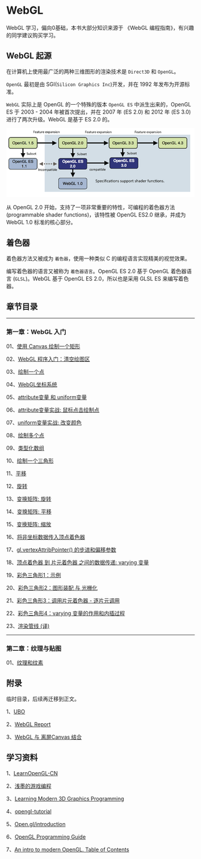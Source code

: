 # WebGL
WebGL 学习，偏向0基础，本书大部分知识来源于 《WebGL 编程指南》，有兴趣的同学建议购买学习。

## WebGL 起源
在计算机上使用最广泛的两种三维图形的渲染技术是 `Direct3D` 和 `OpenGL`。

`OpenGL` 最初是由 SGI(`Silicon Graphics Inc`)开发，并在 1992 年发布为开源标准。

`WebGL` 实际上是 OpenGL 的一个特殊的版本 `OpenGL ES` 中派生出来的，OpenGL ES 于 2003 - 2004 年被首次提出，并在 2007 年 (ES 2.0) 和 2012 年 (ES 3.0) 进行了两次升级。WebGL 是基于 ES 2.0 的。 

<img src="https://github.com/zqiangxu/webgl/blob/main/assets/book/relations.png?raw=true" />

从 OpenGL 2.0 开始，支持了一项非常重要的特性，可编程的着色器方法 (programmable shader functions)，该特性被 OpenGL ES2.0 继承，并成为 WebGL 1.0 标准的核心部分。

## 着色器

着色器方法又被成为 `着色器`，使用一种类似 C 的编程语言实现精美的视觉效果。

编写着色器的语言又被称为 `着色器语言`。OpenGL ES 2.0 基于 OpenGL 着色器语言 (`GLSL`)。WebGL 基于 OpenGL ES 2.0，所以也是采用 GLSL ES 来编写着色器。

## 章节目录

---

### 第一章：WebGL 入门
01、[使用 Canvas 绘制一个矩形](./book/chapter1/lesson1/)

02、[WebGL 程序入门：清空绘图区](./book/chapter1/lesson2/)

03、[绘制一个点](./book/chapter1/lesson3/)

04、[WebGL坐标系统](./book/chapter1/lesson4/)

05、[attribute变量 和 uniform变量](./book/chapter1/lesson5/)

06、[attribute变量实战: 鼠标点击绘制点](./book/chapter1/lesson6/)

07、[uniform变量实战: 改变颜色](./book/chapter1/lesson7/)

08、[绘制多个点](./book/chapter1/lesson8/)

09、[类型化数组](./book/chapter1/lesson9/)

10、[绘制一个三角形](./book/chapter1/lesson10/)

11、[平移](./book/chapter1/lesson11/)

12、[旋转](./book/chapter1/lesson12/)

13、[变换矩阵: 旋转](./book/chapter1/lesson13/)

14、[变换矩阵: 平移](./book/chapter1/lesson14/)

15、[变换矩阵: 缩放](./book/chapter1/lesson15/)

16、[将非坐标数据传入顶点着色器](./book/chapter1/lesson16/)

17、[gl.vertexAttribPointer() 的步进和偏移参数](./book/chapter1/lesson17/)

18、[顶点着色器 到 片元着色器 之间的数据传递: varying 变量](./book/chapter1/lesson18/)

19、[彩色三角形1：示例](./book/chapter1/lesson19/)

20、[彩色三角形2：图形装配 与 光栅化](./book/chapter1/lesson20/)

21、[彩色三角形3：调用片元着色器 - 逐片元调用](./book/chapter1/lesson21/)

22、[彩色三角形4：varying 变量的作用和内插过程](./book/chapter1/lesson22/)

23、[渲染管线 (译)](./book/chapter1/lesson23/)

---
### 第二章：纹理与贴图

01、[纹理和纹素](./book/chapter2/lesson1/)

## 附录

临时目录，后续再迁移到正文。

1、[UBO](./book/chapter1/appendix/ubo/)

2、[WebGL Report](./book/chapter1/appendix/report)

3、[WebGL 与 离屏Canvas 结合](./book/chapter1/appendix/offscreencanvas/)

## 学习资料

1、[LearnOpenGL-CN](https://learnopengl-cn.readthedocs.io/zh/latest/)

2、[浅墨的游戏编程](https://www.zhihu.com/column/game-programming)

3、[Learning Modern 3D Graphics Programming](https://nicolbolas.github.io/oldtut/index.html)

4、[opengl-tutorial](http://www.opengl-tutorial.org/)

5、[Open.gl/introduction](https://open.gl/transformations)

6、[OpenGL Programming Guide](http://www.glprogramming.com/red/)

7、[An intro to modern OpenGL. Table of Contents](https://duriansoftware.com/joe/an-intro-to-modern-opengl.-table-of-contents)